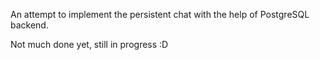 An attempt to implement the persistent chat with the help of PostgreSQL backend.

Not much done yet, still in progress :D
